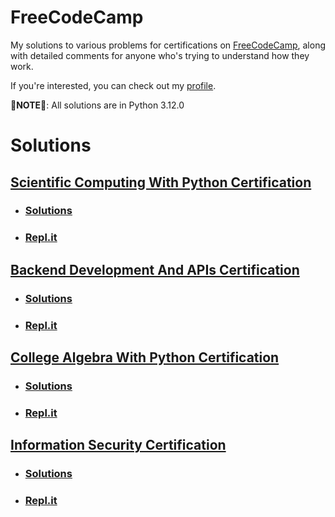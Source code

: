 # FreeCodeCamp

My solutions to various problems for certifications on [FreeCodeCamp](https://freecodecamp.org/ret2christian), along with detailed comments for anyone who's trying to understand how they work.

If you're interested, you can check out my [profile](https://freecodecamp.org/ret2christian).

**🚨NOTE🚨**: All solutions are in Python 3.12.0

# Solutions

## [Scientific Computing With Python Certification](https://www.freecodecamp.org/learn/scientific-computing-with-python/)
- ### [Solutions](https://github.com/chrvstian/freecodecamp/tree/main/scientific-computing-with-python)
- ### [Repl.it](https://replit.com/@null-ptrs?path=folder/Scientific%20Computing%20With%20Python%20Solutions)

## [Backend Development And APIs Certification](fixthislater.com)
- ### [Solutions](fixthislater.com)
- ### [Repl.it](fixthislater.com)

## [College Algebra With Python Certification](fixthislater.com)
- ### [Solutions](fixthislater.com)
- ### [Repl.it](fixthislater.com)

## [Information Security Certification](fixthislater.com)
- ### [Solutions](fixthislater.com)
- ### [Repl.it](fixthislater.com)

